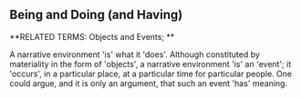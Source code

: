## Being and Doing (and Having)

**RELATED TERMS: Objects and Events; **

A narrative environment 'is' what it 'does'. Although constituted by materiality in the form of 'objects', a narrative environment 'is' an 'event'; it 'occurs', in a particular place, at a particular time for particular people. One could argue, and it is only an argument, that such an event 'has' meaning.
